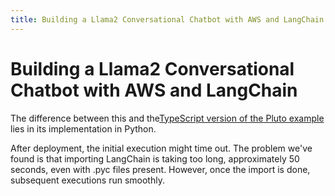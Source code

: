 ```yaml
---
title: Building a Llama2 Conversational Chatbot with AWS and LangChain
---
```


# Building a Llama2 Conversational Chatbot with AWS and LangChain

The difference between this and the[TypeScript version of the Pluto example](https://github.com/pluto-lang/pluto/tree/main/examples/langchain-llama2-chatbot-sagemaker-python/../langchain-llama2-chatbot-sagemaker/) lies in its implementation in Python.

After deployment, the initial execution might time out. The problem we've found is that importing LangChain is taking too long, approximately 50 seconds, even with .pyc files present. However, once the import is done, subsequent executions run smoothly.
